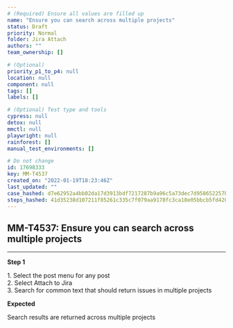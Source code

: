 ```yaml
---
# (Required) Ensure all values are filled up
name: "Ensure you can search across multiple projects"
status: Draft
priority: Normal
folder: Jira Attach
authors: ""
team_ownership: []

# (Optional)
priority_p1_to_p4: null
location: null
component: null
tags: []
labels: []

# (Optional) Test type and tools
cypress: null
detox: null
mmctl: null
playwright: null
rainforest: []
manual_test_environments: []

# Do not change
id: 17698333
key: MM-T4537
created_on: "2022-01-19T18:23:46Z"
last_updated: ""
case_hashed: d7e62952a4bb02da17d3913bdf7217287b9a96c5a73dec7d958652257be5ceb7fdbb4854c285b709dfae7792864a73d1
steps_hashed: 41d35238d107211f85261c335c7f079aa9178fc3ca18e05bbcb5fd4209c8a007ae8afa88b49db9bc652b9d8cb5870f96
---
```


<!-- (Auto-generated) Based on frontmatter's "key" and "name" -->

## MM-T4537: Ensure you can search across multiple projects

---

**Step 1**

1\. Select the post menu for any post\
2\. Select Attach to Jira\
3\. Search for common text that should return issues in multiple projects

**Expected**

Search results are returned across multiple projects

